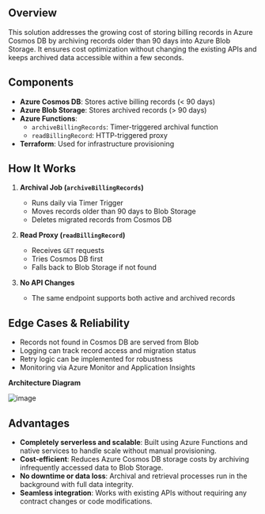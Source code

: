 ## Overview
This solution addresses the growing cost of storing billing records in Azure Cosmos DB by archiving records
older than 90 days into Azure Blob Storage. It ensures cost optimization without changing the existing
APIs and keeps archived data accessible within a few seconds.

## Components
- **Azure Cosmos DB**: Stores active billing records (< 90 days)
- **Azure Blob Storage**: Stores archived records (> 90 days)
- **Azure Functions**:
  - `archiveBillingRecords`: Timer-triggered archival function
  - `readBillingRecord`: HTTP-triggered proxy
- **Terraform**: Used for infrastructure provisioning

## How It Works
1. **Archival Job (`archiveBillingRecords`)**
   - Runs daily via Timer Trigger
   - Moves records older than 90 days to Blob Storage
   - Deletes migrated records from Cosmos DB

2. **Read Proxy (`readBillingRecord`)**
   - Receives `GET` requests
   - Tries Cosmos DB first
   - Falls back to Blob Storage if not found

3. **No API Changes**
   - The same endpoint supports both active and archived records

## Edge Cases & Reliability
- Records not found in Cosmos DB are served from Blob
- Logging can track record access and migration status
- Retry logic can be implemented for robustness
- Monitoring via Azure Monitor and Application Insights


**Architecture Diagram**


![image](https://github.com/user-attachments/assets/ec416d11-6dac-4f56-8c9d-249aaed984e8)

## Advantages

- **Completely serverless and scalable**: Built using Azure Functions and native services to handle scale without manual provisioning.
- **Cost-efficient**: Reduces Azure Cosmos DB storage costs by archiving infrequently accessed data to Blob Storage.
- **No downtime or data loss**: Archival and retrieval processes run in the background with full data integrity.
- **Seamless integration**: Works with existing APIs without requiring any contract changes or code modifications.

 
